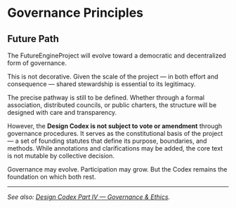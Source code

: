 # Governance Principles

## Future Path

The FutureEngineProject will evolve toward a democratic and decentralized form of governance.

This is not decorative. Given the scale of the project — in both effort and consequence — shared stewardship is essential to its legitimacy.

The precise pathway is still to be defined. Whether through a formal association, distributed councils, or public charters, the structure will be designed with care and transparency.

However, the **Design Codex is not subject to vote or amendment** through governance procedures. It serves as the constitutional basis of the project — a set of founding statutes that define its purpose, boundaries, and methods. While annotations and clarifications may be added, the core text is not mutable by collective decision.

Governance may evolve. Participation may grow. But the Codex remains the foundation on which both rest.

---

*See also: [Design Codex Part IV — Governance & Ethics](codex/governance-ethics.md).*
